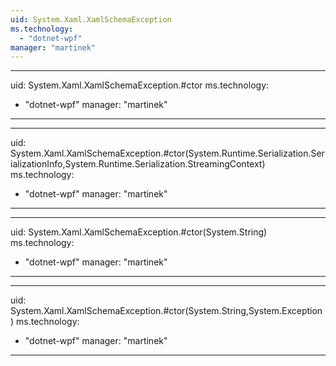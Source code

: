 ```yaml
---
uid: System.Xaml.XamlSchemaException
ms.technology: 
  - "dotnet-wpf"
manager: "martinek"
---
```


---
uid: System.Xaml.XamlSchemaException.#ctor
ms.technology: 
  - "dotnet-wpf"
manager: "martinek"
---

---
uid: System.Xaml.XamlSchemaException.#ctor(System.Runtime.Serialization.SerializationInfo,System.Runtime.Serialization.StreamingContext)
ms.technology: 
  - "dotnet-wpf"
manager: "martinek"
---

---
uid: System.Xaml.XamlSchemaException.#ctor(System.String)
ms.technology: 
  - "dotnet-wpf"
manager: "martinek"
---

---
uid: System.Xaml.XamlSchemaException.#ctor(System.String,System.Exception)
ms.technology: 
  - "dotnet-wpf"
manager: "martinek"
---
